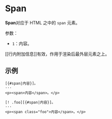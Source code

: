# Span

**Span**对应于 HTML 之中的 `span` 元素。

参数：

- `1`：内容。

[[行内附加信息]]有效，作用于渲染后最外层元素之上。

## 示例

```example
[{#span|内容}]。
···
<p><span>内容</span>。</p>
```

```example
[! .foo][{#span|内容}]。
···
<p><span class="foo">内容</span>。</p>
```
